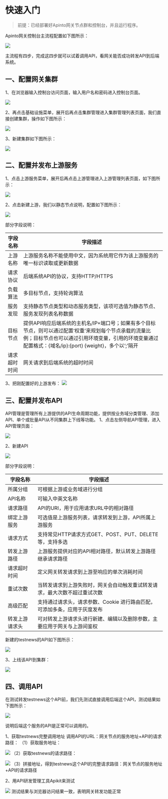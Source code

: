 # 快速入门
> 前提：已经部署好Apinto网关节点群和控制台，并且运行程序。

Apinto网关控制台主流程配置如下图所示：

![](http://data.eolinker.com/course/iYspq4sadfa14540567d72866ef25d92838d385ff9b7aa3.png)

主流程有四步，完成这四步就可以试着调用API，看网关能否成功转发API到后端系统。
## 一、配置网关集群
1、在浏览器输入控制台访问页面，输入用户名和密码进入控制台页面。

![](http://data.eolinker.com/course/2jz6vuW524b6b49e2b8698f993a0dce8c2d8a65109500b1.png)

2、再点击基础设施菜单，展开后再点击集群管理进入集群管理列表页面，我们直接创建集群，操作如下图所示：

![](http://data.eolinker.com/course/4BwMEu256783f8bbd4f1dc8ceec7a8afc6191a2f12512a5.png)

3、新建集群如下图所示：

![](http://data.eolinker.com/course/QUENID5c99edd4a86d56aa3a0de3f237ea86dc3bb282dd3.png)

## 二、配置并发布上游服务
1、点击上游服务菜单，展开后再点击上游管理进入上游管理列表页面，如下图所示：

![](http://data.eolinker.com/course/f6Xh9NCd2dd4dcc57110f23ca440cded143302d372b6289.png)

2、点击新建上游，我们以静态节点说明，配置如下图所示：

![](http://data.eolinker.com/course/5X71HXZ2f38d41d472aad87302d2b506c8ae63c38ce6e74.png)

部分字段说明：

| 字段名称   | 字段描述                                                                                                                      |
|--------|---------------------------------------------------------------------------------------------------------------------------|
| 上游名称   | 上游服务名称不能使用中文，因为系统用它作为该上游服务的唯一标识读取或更新数据                                                                                    |
| 请求协议   | 后端系统API的协议，支持HTTP/HTTPS                                                                                                   |
| 负载算法   | 多目标节点，支持轮询算法                                                                                                              |
| 服务发现   | 支持静态节点类型和动态服务类型，该项可选值为静态节点、服务发现列表名称数据                                                                                     |
| 目标节点   | 提供API响应后端系统的主机名/IP+端口号；如果有多个目标节点，则可以通过配置‘权重’来规划每个节点承载的流量比例；目标节点也可以通过引用环境变量，引用的环境变量通过配置格式：{域名/ip}:{port} {weight}，多个以‘;’隔开 |
| 请求超时时间 | 网关请求到后端系统的超时时间|

3、把刚配置好的上游发布：
![](http://data.eolinker.com/course/ACsAPYN81ecbce2f00e13a60b1c5bf19c924d82c4ece1fa.png)

## 三、配置并发布API
API管理是管理所有上游提供的API生命周期功能，提供按业务域分类管理、添加API、单个或批量API从不同集群上下线等功能。
1、点击左侧导航API管理，进入API管理页面：

![](http://data.eolinker.com/course/uwGh59u86c9449b34286cbc7bf796f6337a09ae71750272.png)

2、新建API

![](http://data.eolinker.com/course/mqJnZ4ud08a0f04922d21caad9b0606b5811d6f88d6f7ba.png)

部分字段说明：

| 字段名称     | 字段描述                                     |
|----------|------------------------------------------|
| 所属分组     | 可根据上游或业务域进行分组                            | 
| API名称    | 可输入中英文名称                                 |
| 请求路径     | API的URI，用于应用请求URL中的相对路径                  |
| 绑定上游服务   | 可选值是上游服务列表，请求转发到上游，API所属上游服务             |
| 请求方式     | 支持常见HTTP请求方式GET、POST、PUT、DELETE等，支持多选    |
| 转发上游路径   | 上游服务提供对应的API相对路径，默认转发上游路径继承请求路径          |
| 请求超时时间   | 定义网关转发请求到上游至响应的单次消耗时间                    |
| 重试次数     | 当转发请求到上游失败时，网关会自动触发重试转发请求，最大次数不超过重试次数    |
| 高级匹配     | 支持通过请求头，请求参数、Cookie 进行路由匹配，可添加多条，应用于灰度发布 |
| 转发上游请求头  | 可对转发上游请求头进行新建、编辑以及删除参数，主要应用于网关与上游间鉴权     |

新建的testnews的API如下图所示：

![](http://data.eolinker.com/course/Nq1W7d87a6320b59ffd5b0ed0ef0bbf7c8d280767d0a657.png)

3、上线该API到集群：

![](http://data.eolinker.com/course/mGgmZw9addadf61aa3b98b077b7b9cdfa9054507a54769c.png)

## 四、调用API
在测试转发testnews这个API前，我们先测试直接调用后端这个API，测试结果如下图所示：

![](http://data.eolinker.com/course/96EU64k7eb115574e446a5df6b251aefb8719e65eef8906.png)

说明后端这个服务的API是正常可以调用的。

1、获取testnews完整调用地址
调用API的URL：网关节点的服务地址+API的请求路径：
（1）获取服务地址：

![](http://data.eolinker.com/course/WgVsYNX8647f0c43c4c7b9ae6d6b34a3c77330f362042c0.png)
（2）获取testnews的请求路径：

![](http://data.eolinker.com/course/GNKaFGBfab1493e97ddd644ebf9bed595199868ab4d485d.png)
（3）拼接地址，得到testnews这个API的完整请求路径：网关节点的服务地址+API的请求路径

2、用API研发管理工具Apikit来测试

![](http://data.eolinker.com/course/syErggq278a3b0406595818af082fc5bd32b79be648bf76.png)
测试结果与浏览器访问结果一致，表明网关转发功能正常